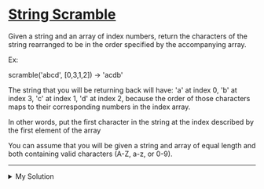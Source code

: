 # [String Scramble](https://www.codewars.com/kata/5822d89270ca28c85c0000f3)

Given a string and an array of index numbers, return the characters of the string rearranged to be in the order
specified by the accompanying array.

Ex:

scramble('abcd', [0,3,1,2]) -> 'acdb'

The string that you will be returning back will have: 'a' at index 0, 'b' at index 3, 'c' at index 1, 'd' at index 2,
because the order of those characters maps to their corresponding numbers in the index array.

In other words, put the first character in the string at the index described by the first element of the array

You can assume that you will be given a string and array of equal length and both containing valid characters (A-Z, a-z,
or 0-9).

---

<details><summary>My Solution</summary>

```js
function scramble(str, arr) {
  let strArr = new Array(str.length)
  for (let i = 0; i < str.length; i++) {
    strArr[arr[i]] = str[i]
  }
  return strArr.join('')
}
```

</details>
